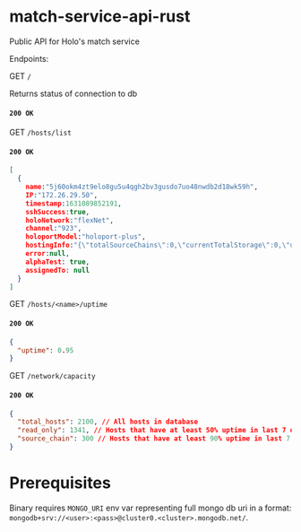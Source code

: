 # match-service-api-rust
Public API for Holo's match service

Endpoints:

GET
`/`

Returns status of connection to db

#### `200 OK`

GET
`/hosts/list`

#### `200 OK`

```json
[
  {
    name:"5j60okm4zt9elo8gu5u4qgh2bv3gusdo7uo48nwdb2d18wk59h",
    IP:"172.26.29.50",
    timestamp:1631089852191,
    sshSuccess:true,
    holoNetwork:"flexNet",
    channel:"923",
    holoportModel:"holoport-plus",
    hostingInfo:"{\"totalSourceChains\":0,\"currentTotalStorage\":0,\"usage\":{\"cpu\":0}}",
    error:null,
    alphaTest: true,
    assignedTo: null
  }
]
```

GET
`/hosts/<name>/uptime`

#### `200 OK`

```json
{
  "uptime": 0.95
}
```

GET
`/network/capacity`

#### `200 OK`

```json
{
  "total_hosts": 2100, // All hosts in database
  "read_only": 1341, // Hosts that have at least 50% uptime in last 7 days
  "source_chain": 300 // Hosts that have at least 90% uptime in last 7 days
}
```

# Prerequisites

Binary requires `MONGO_URI` env var representing full mongo db uri in a format: `mongodb+srv://<user>:<pass>@cluster0.<cluster>.mongodb.net/`.
